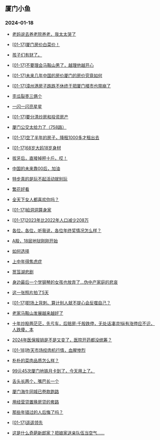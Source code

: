 ## 厦门小鱼 
### 2024-01-18

+ [老妈说去养老院养老，我太太哭了](http://bbs.xmfish.com/read-htm-tid-18136478.html)

+ [[01-17]厦门房价白菜价！](http://bbs.xmfish.com/read-htm-tid-18136618.html)

+ [孩子们有财了。](http://bbs.xmfish.com/read-htm-tid-18136473.html)

+ [[01-17]不要理会马鞍山男了，越理他越开心](http://bbs.xmfish.com/read-htm-tid-18136526.html)

+ [[01-17]未来几年中国的房价厦门的房价究竟如何](http://bbs.xmfish.com/read-htm-tid-18136518.html)

+ [[01-17]漳州港房子跌跌不休终于把厦门楼市也带崩了](http://bbs.xmfish.com/read-htm-tid-18136709.html)

+ [歪瓜裂枣三俩个](http://bbs.xmfish.com/read-htm-tid-18136548.html)

+ [一闪一闪亮星星](http://bbs.xmfish.com/read-htm-tid-18136502.html)

+ [[01-17]要分清炒房和投资房产](http://bbs.xmfish.com/read-htm-tid-18136736.html)

+ [厦门公交太给力了（758路）](http://bbs.xmfish.com/read-htm-tid-18136562.html)

+ [[01-17]空了半年的房子，降租1000多才租出去](http://bbs.xmfish.com/read-htm-tid-18136737.html)

+ [[01-17]68岁大妈18岁身材](http://bbs.xmfish.com/read-htm-tid-18136752.html)

+ [拔牙后，直接掉秤十斤。哎！](http://bbs.xmfish.com/read-htm-tid-18136711.html)

+ [中国的未来靠00后，加油](http://bbs.xmfish.com/read-htm-tid-18136690.html)

+ [特步真的是玩不起活动就别玩](http://bbs.xmfish.com/read-htm-tid-18136583.html)

+ [繁花好看](http://bbs.xmfish.com/read-htm-tid-18136588.html)

+ [全天下女人都喜欢你吗？](http://bbs.xmfish.com/read-htm-tid-18136763.html)

+ [[01-17]給洞洞算身家](http://bbs.xmfish.com/read-htm-tid-18136835.html)

+ [[01-17]2023年比2022年人口减少208万](http://bbs.xmfish.com/read-htm-tid-18136659.html)

+ [各位，各位，听我说，各位年终奖情况怎么样？](http://bbs.xmfish.com/read-htm-tid-18136818.html)

+ [A股，18层地狱刚刚开始](http://bbs.xmfish.com/read-htm-tid-18136791.html)

+ [如何选择](http://bbs.xmfish.com/read-htm-tid-18136795.html)

+ [上中年得焦虑症](http://bbs.xmfish.com/read-htm-tid-18136816.html)

+ [筼筜湖悲剧](http://bbs.xmfish.com/read-htm-tid-18136968.html)

+ [身边最后一个学钢琴的女孩也放弃了…伪中产家庭的悲哀](http://bbs.xmfish.com/read-htm-tid-18137048.html)

+ [这一张照片拍了5天](http://bbs.xmfish.com/read-htm-tid-18136888.html)

+ [[01-17]职场上背刺、算计别人就不提心会反噬自己？](http://bbs.xmfish.com/read-htm-tid-18136850.html)

+ [老家马鞍山发展越来越好了](http://bbs.xmfish.com/read-htm-tid-18136941.html)

+ [十年炒股两茫茫，先亏车，后赔房;千股跌停，无处话凄凉!纵有涨停应不识，人跌傻，本](http://bbs.xmfish.com/read-htm-tid-18136967.html)

+ [2024年医保报销是不是又变了，医院开药都没统筹？](http://bbs.xmfish.com/read-htm-tid-18136911.html)

+ [[01-18]昨天市场绞肉机行情，血腥惨烈](http://bbs.xmfish.com/read-htm-tid-18137081.html)

+ [朴朴的菜肉品质怎么样？](http://bbs.xmfish.com/read-htm-tid-18136872.html)

+ [99元45次厦门地铁月卡到了，今天用上了。](http://bbs.xmfish.com/read-htm-tid-18136999.html)

+ [舌头长两个，嘴巴长一个](http://bbs.xmfish.com/read-htm-tid-18136882.html)

+ [厦门海牛同城已卷款跑路](http://bbs.xmfish.com/read-htm-tid-18137151.html)

+ [用经营贷置换房贷的套路](http://bbs.xmfish.com/read-htm-tid-18137133.html)

+ [那些年错过的人后悔了吗？](http://bbs.xmfish.com/read-htm-tid-18136964.html)

+ [[01-17]遥遥领先](http://bbs.xmfish.com/read-htm-tid-18136910.html)

+ [这是什么奇葩新郎家？把娘家送亲队伍当空气……](http://bbs.xmfish.com/read-htm-tid-18136928.html)


